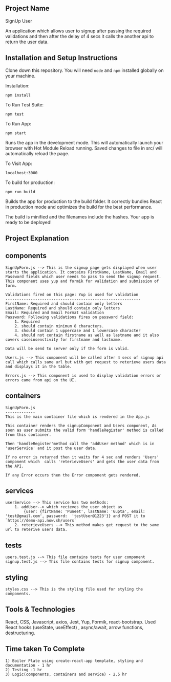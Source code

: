 ## Project Name

SignUp User

An application which allows user to signup after passing the required validations and then after the delay of 4 secs it calls the another api to return the user data.

## Installation and Setup Instructions

Clone down this repository. You will need `node` and `npm` installed globally on your machine.  

Installation:

`npm install`  

To Run Test Suite:  

`npm test`  

To Run App:

`npm start`

Runs the app in the development mode.
This will automatically launch your browser with Hot Module Reload running. Saved changes to file in src/ will automatically reload the page.

To Visit App:

`localhost:3000`  

To build for production:

`npm run build`

Builds the app for production to the build folder.
It correctly bundles React in production mode and optimizes the build for the best performance.

The build is minified and the filenames include the hashes.
Your app is ready to be deployed!

## Project Explanation
## components
    SignUpForm.js --> This is the signup page gets displayed when user starts the application. It contains FirstName, LastName, Email and Password fields which user needs to pass to send the signup request. This component uses yup and formik for validation and submission of form.

    Validations fired on this page: Yup is used for validation
    -----------------------------------------------------------
    FirstName: Required and should contain only letters
    LastName: Required and should contain only letters
    Email: Required and Email Format validation
    Password: Following validations fires on password field:
        1. Required
        2. should contain minimum 8 characters.
        3. should contain 1 uppercase and 1 lowercase character
        4. should not contain firstname as well as lastname and it also covers caseinsenstivity for firstname and lastname. 

    Data will be send to server only if the form is valid.

    Users.js --> This component will be called after 4 secs of signup api call which calls same url but with get request to reterieve users data and displays it in the table.

    Errors.js --> This component is used to display validation errors or errors came from api on the UI.

## containers
    SignUpForm.js
    -------------
    This is the main container file which is rendered in the App.js

    This container renders the signupComponent and Users component, As soon as user submits the valid form 'handleRegister' method is called from this container.
    
    Then 'handleRegister'method call the 'addUser method' which is in 'userService' and it post the user data.
    
    If no error is returned then it waits for 4 sec and renders 'Users' component which  calls 'reterieveUsers' and gets the user data from the API. 
    
    If any Error occurs then the Error component gets rendered.
## services
    userService --> This service has two methods:
        1. addUser--> which recieves the user object as 
            {user: {firtName: 'Puneet', lastName: 'Gupta', email: 'test@gmail.com', password:  'testUser@1223'}} and POST it to `https://demo-api.now.sh/users`
        2. reterieveUsers --> This method makes get request to the same url to reterive users data.
## tests
    users.test.js --> This file contains tests for user component
    signup.test.js --> This file contains tests for signup component.
## styling
    styles.css --> This is the styling file used for styling the components.

## Tools & Technologies
React, CSS, Javascript, axios, Jest, Yup, Formik, react-bootstrap.
Used React hooks (useState, useEffect) , async/await, arrow functions, destructuring.

## Time taken To Complete
    1) Boiler Plate using create-react-app template, styling and documentation - 1 hr
    2) Testing -1 hr
    3) Logic(components, containers and service) - 2.5 hr